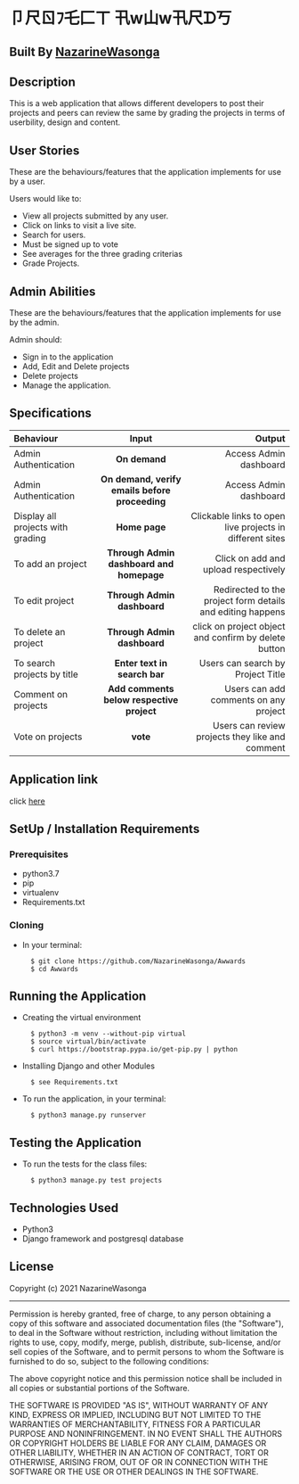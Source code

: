 # 卩尺ㄖﾌ乇匚ㄒ 卂w山w卂尺ᗪ丂

## Built By [NazarineWasonga](https://github.com/NazarineWasonga/)

## Description
This is a web application that allows different developers to post their projects and peers can review the same by grading the projects in terms of userbility, design and content.


## User Stories
These are the behaviours/features that the application implements for use by a user.

Users would like to:
* View all projects submitted by any user.
* Click on links to visit a live site.
* Search for users.
* Must be signed up to vote
* See averages for the three grading criterias
* Grade Projects.


## Admin Abilities
These are the behaviours/features that the application implements for use by the admin.

Admin should:
* Sign in to the application
* Add, Edit and Delete projects
* Delete projects
* Manage the application.


## Specifications
| Behaviour | Input | Output |
| :---------------- | :---------------: | ------------------: |
| Admin Authentication | **On demand** | Access Admin dashboard |
| Admin Authentication | **On demand, verify emails before proceeding** | Access Admin dashboard |
| Display all projects with grading | **Home page** | Clickable links to open live projects in different sites |
| To add an project  | **Through Admin dashboard and homepage** | Click on add and upload respectively|
| To edit project  | **Through Admin dashboard** | Redirected to the  project form details and editing happens|
| To delete an project  | **Through Admin dashboard** | click on project object and confirm by delete button|
| To search projects by title | **Enter text in search bar** | Users can search by Project Title|
| Comment on projects | **Add comments below respective project** | Users can add comments on any project|
| Vote on projects | **vote** | Users can review projects they like and comment|

## Application link

click [here](https://awwwardy.herokuapp.com/)

## SetUp / Installation Requirements
### Prerequisites
* python3.7
* pip
* virtualenv
* Requirements.txt

### Cloning
* In your terminal:

        $ git clone https://github.com/NazarineWasonga/Awwards
        $ cd Awwards

## Running the Application
* Creating the virtual environment

        $ python3 -m venv --without-pip virtual
        $ source virtual/bin/activate
        $ curl https://bootstrap.pypa.io/get-pip.py | python

* Installing Django and other Modules

        $ see Requirements.txt

* To run the application, in your terminal:

        $ python3 manage.py runserver


## Testing the Application
* To run the tests for the class files:

        $ python3 manage.py test projects

## Technologies Used
* Python3
* Django  framework and postgresql database

## License

Copyright (c) 2021 NazarineWasonga

------------

Permission is hereby granted, free of charge, to any person obtaining a copy of this software and associated documentation files (the "Software"), to deal in the Software without restriction, including without limitation the rights to use, copy, modify, merge, publish, distribute, sub-license, and/or sell copies of the Software, and to permit persons to whom the Software is furnished to do so, subject to the following conditions:

The above copyright notice and this permission notice shall be included in all copies or substantial portions of the Software.

THE SOFTWARE IS PROVIDED "AS IS", WITHOUT WARRANTY OF ANY KIND, EXPRESS OR IMPLIED, INCLUDING BUT NOT LIMITED TO THE WARRANTIES OF MERCHANTABILITY, FITNESS FOR A PARTICULAR PURPOSE AND NONINFRINGEMENT. IN NO EVENT SHALL THE AUTHORS OR COPYRIGHT HOLDERS BE LIABLE FOR ANY CLAIM, DAMAGES OR OTHER LIABILITY, WHETHER IN AN ACTION OF CONTRACT, TORT OR OTHERWISE, ARISING FROM, OUT OF OR IN CONNECTION WITH THE SOFTWARE OR THE USE OR OTHER DEALINGS IN THE SOFTWARE.
